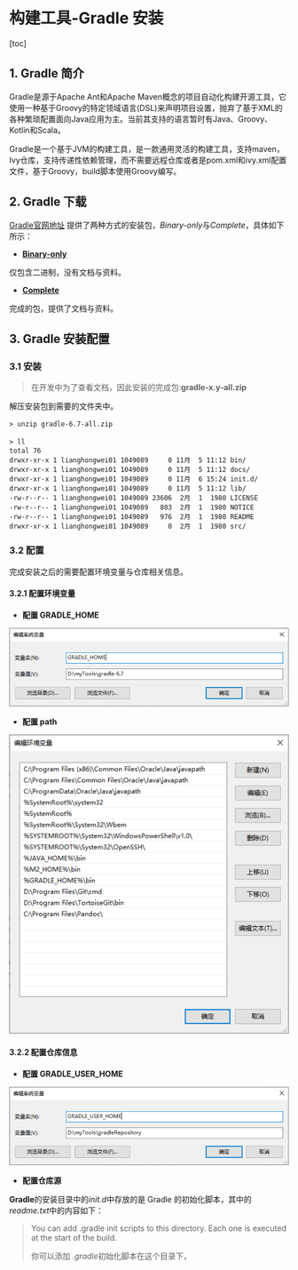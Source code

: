 # 构建工具-Gradle 安装

[toc]

## 1. Gradle 简介

Gradle是源于Apache Ant和Apache Maven概念的项目自动化构建开源工具，它使用一种基于Groovy的特定领域语言(DSL)来声明项目设置，抛弃了基于XML的各种繁琐配置面向Java应用为主。当前其支持的语言暂时有Java、Groovy、Kotlin和Scala。

Gradle是一个基于JVM的构建工具，是一款通用灵活的构建工具，支持maven， Ivy仓库，支持传递性依赖管理，而不需要远程仓库或者是pom.xml和ivy.xml配置文件，基于Groovy，build脚本使用Groovy编写。

## 2. Gradle 下载

[Gradle官网地址](https://gradle.org/) 提供了两种方式的安装包，*Binary-only*与*Complete*，具体如下所示：

- [**Binary-only**](https://gradle.org/next-steps/?version=6.7&format=bin)

仅包含二进制，没有文档与资料。

- [**Complete**](https://gradle.org/next-steps/?version=6.7&format=all)

完成的包，提供了文档与资料。

## 3. Gradle 安装配置

### 3.1 安装

> 在开发中为了查看文档，因此安装的完成包:**gradle-x.y-all.zip**

解压安装包到需要的文件夹中。

```shell
> unzip gradle-6.7-all.zip

> ll
total 76
drwxr-xr-x 1 lianghongwei01 1049089     0 11月  5 11:12 bin/
drwxr-xr-x 1 lianghongwei01 1049089     0 11月  5 11:12 docs/
drwxr-xr-x 1 lianghongwei01 1049089     0 11月  6 15:24 init.d/
drwxr-xr-x 1 lianghongwei01 1049089     0 11月  5 11:12 lib/
-rw-r--r-- 1 lianghongwei01 1049089 23606  2月  1  1980 LICENSE
-rw-r--r-- 1 lianghongwei01 1049089   803  2月  1  1980 NOTICE
-rw-r--r-- 1 lianghongwei01 1049089   976  2月  1  1980 README
drwxr-xr-x 1 lianghongwei01 1049089     0  2月  1  1980 src/
```

### 3.2 配置

完成安装之后的需要配置环境变量与仓库相关信息。

#### 3.2.1 配置环境变量

- **配置 GRADLE_HOME**

![](img/2020-11-06_151835.png)

- **配置 path**

![](img/2020-11-06_152000.png)

#### 3.2.2 配置仓库信息

- **配置 GRADLE_USER_HOME**

![](img/2020-11-06_152306.png)

- **配置仓库源**

**Gradle**的安装目录中的*init.d*中存放的是 Gradle 的初始化脚本，其中的*readme.txt*中的内容如下：

> You can add .gradle init scripts to this directory. Each one is executed at the start of the build.
>
> 你可以添加 *.gradle*初始化脚本在这个目录下，

